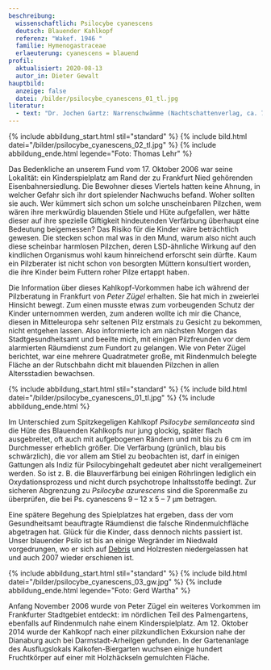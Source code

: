 ```yaml
---
beschreibung:
  wissenschaftlich: Psilocybe cyanescens
  deutsch: Blauender Kahlkopf
  referenz: "Wakef. 1946 "
  familie: Hymenogastraceae
  erlaeuterung: cyanescens = blauend
profil:
  aktualisiert: 2020-08-13
  autor_in: Dieter Gewalt
hauptbild:
  anzeige: false
  datei: /bilder/psilocybe_cyanescens_01_tl.jpg
literatur:
  - text: "Dr. Jochen Gartz: Narrenschwämme (Nachtschattenverlag, ca. 70 €)"
---
```

{% include abbildung_start.html stil="standard" %}
{% include bild.html datei="/bilder/psilocybe_cyanescens_02_tl.jpg" %}
{% include abbildung_ende.html legende="Foto: Thomas Lehr" %}

Das Bedenkliche an unserem Fund vom 17. Oktober 2006 war seine Lokalität: ein Kinderspielplatz am Rand der zu Frankfurt Nied gehörenden Eisenbahnersiedlung. Die Bewohner dieses Viertels hatten keine Ahnung, in welcher Gefahr sich ihr dort spielender Nachwuchs befand. Woher sollten sie auch. Wer kümmert sich schon um solche unscheinbaren Pilzchen, wem wären ihre merkwürdig blauenden Stiele und Hüte aufgefallen, wer hätte dieser auf ihre spezielle Giftigkeit hindeutenden Verfärbung überhaupt eine Bedeutung beigemessen? Das Risiko für die Kinder wäre beträchtlich gewesen. Die stecken schon mal was in den Mund, warum also nicht auch diese scheinbar harmlosen Pilzchen, deren LSD-ähnliche Wirkung auf den kindlichen Organismus wohl kaum hinreichend erforscht sein dürfte. Kaum ein Pilzberater ist nicht schon von besorgten Müttern konsultiert worden, die ihre Kinder beim Futtern roher Pilze ertappt haben.

Die Information über dieses Kahlkopf-Vorkommen habe ich während der Pilzberatung in Frankfurt von *Peter Zügel* erhalten. Sie hat mich in zweierlei Hinsicht bewegt. Zum einen musste etwas zum vorbeugenden Schutz der Kinder unternommen werden, zum anderen wollte ich mir die Chance, diesen in Mitteleuropa sehr seltenen Pilz erstmals zu Gesicht zu bekommen, nicht entgehen lassen. Also informierte ich am nächsten Morgen das Stadtgesundheitsamt und beeilte mich, mit einigen Pilzfreunden vor dem alarmierten Räumdienst zum Fundort zu gelangen. Wie von Peter Zügel berichtet, war eine mehrere Quadratmeter große, mit Rindenmulch belegte Fläche an der Rutschbahn dicht mit blauenden Pilzchen in allen Altersstadien bewachsen.

{% include abbildung_start.html stil="standard" %}
{% include bild.html datei="/bilder/psilocybe_cyanescens_01_tl.jpg" %}
{% include abbildung_ende.html %}

Im Unterschied zum Spitzkegeligen Kahlkopf *Psilocybe semilanceata* sind die Hüte des Blauenden Kahlkopfs nur jung glockig, später flach ausgebreitet, oft auch mit aufgebogenen Rändern und mit bis zu 6 cm im Durchmesser erheblich größer. Die Verfärbung (grünlich, blau bis schwärzlich), die vor allem am Stiel zu beobachten ist, darf in einigen Gattungen als Indiz für Psilocybingehalt gedeutet aber nicht verallgemeinert werden. So ist z. B. die Blauverfärbung bei einigen Röhrlingen lediglich ein Oxydationsprozess und nicht durch psychotrope Inhaltsstoffe bedingt. Zur sicheren Abgrenzung zu *Psilocybe azurescens* sind die Sporenmaße zu überprüfen, die bei Ps. cyanescens 9 – 12 x 5 – 7 µm betragen.

Eine spätere Begehung des Spielplatzes hat ergeben, dass der vom Gesundheitsamt beauftragte Räumdienst die falsche Rindenmulchfläche abgetragen hat. Glück für die Kinder, dass dennoch nichts passiert ist. Unser blauender Psilo ist bis an einige Wegränder im Niedwald vorgedrungen, wo er sich auf [Debris](Debris "Glossar") und Holzresten niedergelassen hat und auch 2007 wieder erschienen ist.

{% include abbildung_start.html stil="standard" %}
{% include bild.html datei="/bilder/psilocybe_cyanescens_03_gw.jpg" %}
{% include abbildung_ende.html legende="Foto: Gerd Wartha" %}

Anfang November 2006 wurde von Peter Zügel ein weiteres Vorkommen im Frankfurter Stadtgebiet entdeckt: im nördlichen Teil des Palmengartens, ebenfalls auf Rindenmulch nahe einem Kinderspielplatz. Am 12. Oktober 2014 wurde der Kahlkopf nach einer pilzkundlichen Exkursion nahe der Dianaburg auch bei Darmstadt-Arheilgen gefunden. In der Gartenanlage des Ausflugslokals Kalkofen-Biergarten wuchsen einige hundert Fruchtkörper auf einer mit Holzhäckseln gemulchten Fläche.